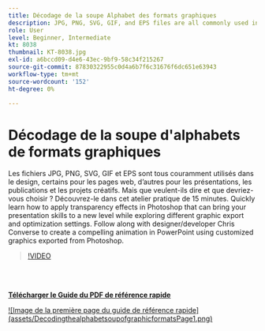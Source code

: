 ```yaml
---
title: Décodage de la soupe Alphabet des formats graphiques
description: JPG, PNG, SVG, GIF, and EPS files are all commonly used in design, some for web pages, others for presentations, publications and creative projects. Mais qu'est-ce qu'ils veulent dire, et lequel choisir ?
role: User
level: Beginner, Intermediate
kt: 8038
thumbnail: KT-8038.jpg
exl-id: a6bccd09-d4e6-43ec-9bf9-58c34f215267
source-git-commit: 87830322955c0d4a6b7f6c31676f6dc651e63943
workflow-type: tm+mt
source-wordcount: '152'
ht-degree: 0%

---
```


# Décodage de la soupe d&#39;alphabets de formats graphiques

Les fichiers JPG, PNG, SVG, GIF et EPS sont tous couramment utilisés dans le design, certains pour les pages web, d’autres pour les présentations, les publications et les projets créatifs. Mais que veulent-ils dire et que devriez-vous choisir ? Découvrez-le dans cet atelier pratique de 15 minutes. Quickly learn how to apply transparency effects in Photoshop that can bring your presentation skills to a new level while exploring different graphic export and optimization settings. Follow along with designer/developer Chris Converse to create a compelling animation in PowerPoint using customized graphics exported from Photoshop.

>[!VIDEO](https://video.tv.adobe.com/v/333805?hidetitle=true)

<br> 

[**Télécharger le Guide du PDF de référence rapide**](../quick-reference/Decodingthealphabetsoupofgraphicformats.pdf)

[![Image de la première page du guide de référence rapide] (assets/DecodingthealphabetsoupofgraphicformatsPage1.png)](../quick-reference/Decodingthealphabetsoupofgraphicformats.pdf)
